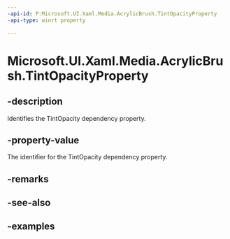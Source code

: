 ```yaml
---
-api-id: P:Microsoft.UI.Xaml.Media.AcrylicBrush.TintOpacityProperty
-api-type: winrt property

---
```

<!-- Property syntax.
public DependencyProperty TintOpacityProperty { get; }
-->

# Microsoft.UI.Xaml.Media.AcrylicBrush.TintOpacityProperty


## -description

Identifies the TintOpacity dependency property.


## -property-value

The identifier for the TintOpacity dependency property.


## -remarks


## -see-also


## -examples


